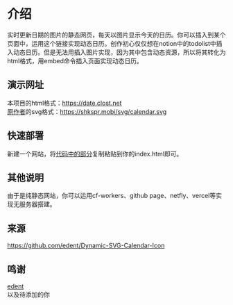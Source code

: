 # 介绍
实时更新日期的图片的静态网页，每天以图片显示今天的日历。你可以插入到某个页面中，运用这个链接实现动态日历。创作初心仅仅想在notion中的todolist中插入动态日历。但是无法用插入图片实现，因为其中包含动态资源，所以将其转化为html格式，用embed命令插入页面实现动态日历。


## 演示网址
本项目的html格式：https://date.clost.net<br>
[原作者](https://github.com/edent)的svg格式：https://shkspr.mobi/svg/calendar.svg

## 快速部署
新建一个网站，将[代码中的部分](https://github.com/Closty/date/blob/master/index.html)复制粘贴到你的index.html即可。

## 其他说明
由于是纯静态网站，你可以运用cf-workers、github page、netfly、vercel等实现无服务器搭建。

## 来源
https://github.com/edent/Dynamic-SVG-Calendar-Icon

## 鸣谢
[edent](https://github.com/edent)<br>
以及待添加的你
